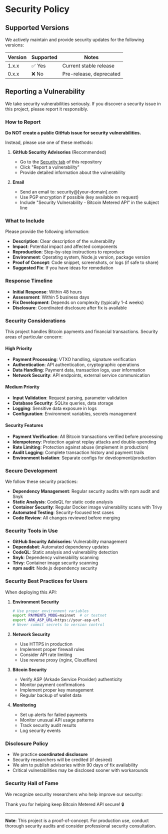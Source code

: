 # Security Policy

## Supported Versions

We actively maintain and provide security updates for the following versions:

| Version | Supported          | Notes                    |
| ------- | ------------------ | ------------------------ |
| 1.x.x   | ✅ Yes            | Current stable release   |
| 0.x.x   | ❌ No             | Pre-release, deprecated  |

## Reporting a Vulnerability

We take security vulnerabilities seriously. If you discover a security issue in this project, please report it responsibly.

### How to Report

**Do NOT create a public GitHub issue for security vulnerabilities.**

Instead, please use one of these methods:

1. **GitHub Security Advisories** (Recommended)
   - Go to the [Security tab](https://github.com/oozle/bitcoin-metered-api/security/advisories) of this repository
   - Click "Report a vulnerability"
   - Provide detailed information about the vulnerability

2. **Email**
   - Send an email to: security@[your-domain].com
   - Use PGP encryption if possible (key available on request)
   - Include "Security Vulnerability - Bitcoin Metered API" in the subject line

### What to Include

Please provide the following information:

- **Description**: Clear description of the vulnerability
- **Impact**: Potential impact and affected components
- **Reproduction**: Step-by-step instructions to reproduce
- **Environment**: Operating system, Node.js version, package version
- **Proof of Concept**: Code snippet, screenshots, or logs (if safe to share)
- **Suggested Fix**: If you have ideas for remediation

### Response Timeline

- **Initial Response**: Within 48 hours
- **Assessment**: Within 5 business days
- **Fix Development**: Depends on complexity (typically 1-4 weeks)
- **Disclosure**: Coordinated disclosure after fix is available

### Security Considerations

This project handles Bitcoin payments and financial transactions. Security areas of particular concern:

#### High Priority
- **Payment Processing**: VTXO handling, signature verification
- **Authentication**: API authentication, cryptographic operations
- **Data Handling**: Payment data, transaction logs, user information
- **Network Security**: API endpoints, external service communication

#### Medium Priority  
- **Input Validation**: Request parsing, parameter validation
- **Database Security**: SQLite queries, data storage
- **Logging**: Sensitive data exposure in logs
- **Configuration**: Environment variables, secrets management

#### Security Features

- **Payment Verification**: All Bitcoin transactions verified before processing
- **Idempotency**: Protection against replay attacks and double-spending
- **Rate Limiting**: Protection against abuse (implement in production)
- **Audit Logging**: Complete transaction history and payment trails
- **Environment Isolation**: Separate configs for development/production

### Secure Development

We follow these security practices:

- **Dependency Management**: Regular security audits with npm audit and Snyk
- **Static Analysis**: CodeQL for static code analysis
- **Container Security**: Regular Docker image vulnerability scans with Trivy
- **Automated Testing**: Security-focused test cases
- **Code Review**: All changes reviewed before merging

### Security Tools in Use

- **GitHub Security Advisories**: Vulnerability management
- **Dependabot**: Automated dependency updates
- **CodeQL**: Static analysis and vulnerability detection
- **Snyk**: Dependency vulnerability scanning
- **Trivy**: Container image security scanning
- **npm audit**: Node.js dependency security

### Security Best Practices for Users

When deploying this API:

1. **Environment Security**
   ```bash
   # Use proper environment variables
   export PAYMENTS_MODE=mainnet  # or testnet
   export ARK_ASP_URL=https://your-asp-url
   # Never commit secrets to version control
   ```

2. **Network Security**
   - Use HTTPS in production
   - Implement proper firewall rules
   - Consider API rate limiting
   - Use reverse proxy (nginx, Cloudflare)

3. **Bitcoin Security**
   - Verify ASP (Arkade Service Provider) authenticity
   - Monitor payment confirmations
   - Implement proper key management
   - Regular backup of wallet data

4. **Monitoring**
   - Set up alerts for failed payments
   - Monitor unusual API usage patterns
   - Track security audit results
   - Log security events

### Disclosure Policy

- We practice **coordinated disclosure**
- Security researchers will be credited (if desired)
- We aim to publish advisories within 90 days of fix availability
- Critical vulnerabilities may be disclosed sooner with workarounds

### Security Hall of Fame

We recognize security researchers who help improve our security:

<!-- Security researchers will be listed here -->

Thank you for helping keep Bitcoin Metered API secure! 🔒

---

**Note**: This project is a proof-of-concept. For production use, conduct thorough security audits and consider professional security consultation.